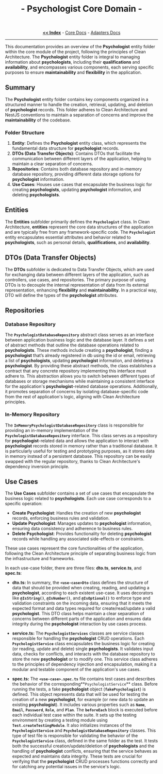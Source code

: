 <br/>

<p align="center">
  <h1 align="center"> - Psychologist Core Domain -</h3>

  <p align="center">
    <br/>
    <br/>
    <a href="https://github.com/ItaloRAmaral/cliniccontrol/tree/main/docs"><strong><< Index</strong></a>
    -
    <a href="https://github.com/ItaloRAmaral/cliniccontrol/tree/main/docs/libs/core-rest-api/core">Core Docs</a>
    -
    <a href="https://github.com/ItaloRAmaral/cliniccontrol/tree/main/docs/libs/core-rest-api/adapters">Adapters Docs</a>
  </p>
</p>

---

This documentation provides an overview of the **Psychologist** entity folder within the core module of the project, following the principles of Clean Architecture. The **Psychologist** entity folder is integral to managing information about **psychologists**, including their **qualifications** and **availability**, and encompasses various components, each serving specific purposes to ensure **maintainability** and **flexibility** in the application.

## **Summary**

The **Psychologist** entity folder contains key components organized in a structured manner to handle the creation, retrieval, updating, and deletion of **psychologist** records. This folder adheres to Clean Architecture and NestJS conventions to maintain a separation of concerns and improve the **maintainability** of the codebase.

### **Folder Structure**

1. **Entity**: Defines the **Psychologist** entity class, which represents the fundamental data structure for **psychologist** records.
2. **DTOs (Data Transfer Objects)**: Contains DTOs that facilitate the communication between different layers of the application, helping to maintain a clear separation of concerns.
3. **Repositories**: Contains both database repository and in-memory database repository, providing different data storage options for **psychologist** information.
4. **Use Cases**: Houses use cases that encapsulate the business logic for creating **psychologists**, updating **psychologist** information, and deleting **psychologists**.

## **Entities**

The **Entities** subfolder primarily defines the **`Psychologist`** class. In Clean Architecture, **entities** represent the core data structures of the application and are typically free from any framework-specific code. The **`Psychologist`** entity encapsulates essential attributes and behavior related to **psychologists**, such as personal details, **qualifications**, and **availability**.

## **DTOs (Data Transfer Objects)**

The **DTOs** subfolder is dedicated to Data Transfer Objects, which are used for exchanging data between different layers of the application, such as controllers, use cases, and repositories. The primary purpose of using DTOs is to decouple the internal representation of data from its external representation, enhancing **flexibility** and **maintainability**. In a practical way, DTO will define the types of the **psychologist** attributes.

## **Repositories**

### Database **Repository**

The **`PsychologistDatabaseRepository`** abstract class serves as an interface between application business logic and the database layer. It defines a set of abstract methods that outline the database operations related to **psychologists**. These methods include creating a **psychologist**, finding a **psychologist** that’s already registered in db using the id or email, retrieving a list of **psychologists**, updating **psychologist** information, and deleting a **psychologist**. By providing these abstract methods, the class establishes a contract that any concrete repository implementing this interface must adhere to. This abstraction allows you to switch between different types of databases or storage mechanisms while maintaining a consistent interface for the application's **psychologist**-related database operations. Additionally, it promotes separation of concerns by isolating database-specific code from the rest of application's logic, aligning with Clean Architecture principles.

### **In-Memory Repository**

The **`InMemoryPsychologistDatabaseRepository`** class is responsible for providing an in-memory implementation of the **`PsychologistDatabaseRepository`** interface. This class serves as a repository for **psychologist**-related data and allows the application to interact with **psychologist** records stored in memory rather than a traditional database. It is particularly useful for testing and prototyping purposes, as it stores data in memory instead of a persistent database. This repository can be easily swapped with the regular repository, thanks to Clean Architecture's dependency inversion principle.

## **Use Cases**

The **Use Cases** subfolder contains a set of use cases that encapsulate the business logic related to **psychologists**. Each use case corresponds to a specific operation:

- **Create **Psychologist****: Handles the creation of new **psychologist** records, enforcing business rules and validation.
- **Update **Psychologist****: Manages updates to **psychologist** information, ensuring data consistency and adherence to business rules.
- **Delete **Psychologist****: Provides functionality for deleting **psychologist** records while handling any associated side-effects or constraints.

These use cases represent the core functionalities of the application, following the Clean Architecture principle of separating business logic from the infrastructure and frameworks.

In each use-case folder, there are three files: **dto.ts**, **service.ts**, and **spec.ts**:

- **dto.ts:** In summary, the **`<use-case>Dto`** class defines the structure of data that should be provided when creating, reading, and updating a **psychologist**, according to each existent use-case. It uses decorators like **`@IsString()`**, **`@IsNumber()`**, and **`@IsOptional()`** to enforce type and validation constraints on the incoming data, ensuring that it meets the expected format and data types required for create/read/update a valid **psychologist**. This DTO class helps maintain a clear separation of concerns between different parts of the application and ensures data integrity during the **psychologist** interaction by use cases process.

- **service.ts:** The **`PsychologistServices`** classes are service classes responsible for handling the **psychologist** CRUD operations. Each **`PsychologistService`** class encapsulates the business logic for creating (or reading, update and delete) single **psychologists**. It validates input data, checks for conflicts, and interacts with the database repository to store the new **psychologist** or to modify one. This service class adheres to the principles of dependency injection and encapsulation, making it a modular and testable component of the application's use cases.

- **spec.ts:** The **`<use-case>.spec.ts`** file contains test cases and describes the behavior of the corresponding**`PsychologistService`** class. Before running the tests, a fake **psychologist** object (**`fakePsychologist`**) is defined. This object represents data that will be used for testing the creation of a new **psychologist**, for example (or new data to update an existing **psychologist**). It includes various properties such as **`Name`**, **`Email`**, **`Password`**, **`Role`**, and **`Plan`**. The **`beforeEach`** block is executed before each individual test case within the suite. It sets up the testing environment by creating a testing module using **`Test.createTestingModule`**. It also initializes instances of the **`PsychologistService`** and **`PsychologistDatabaseRepository`** classes. This type of test file is responsible for validating the behavior of the **`PsychologistService`** class, defined in the same folder as the test. It tests both the successful creation/update/deletion of **psychologists** and the handling of **psychologist** conflicts, ensuring that the service behaves as expected and maintains data integrity. These tests are crucial for verifying that the **psychologist** CRUD processes functions correctly and for catching any potential issues in the service's logic.
